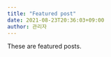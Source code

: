 ```yaml
---
title: "Featured post"
date: 2021-08-23T20:36:03+09:00
author: 관리자
---
```


These are featured posts.